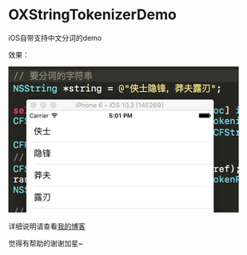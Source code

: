 # OXStringTokenizerDemo
iOS自带支持中文分词的demo

效果：

![](https://github.com/Cloudox/OXStringTokenizerDemo/blob/master/demo.png)

详细说明请查看[我的博客](http://blog.csdn.net/Cloudox_/article/details/72869176)

觉得有帮助的谢谢加星~
